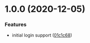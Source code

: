 # 1.0.0 (2020-12-05)


### Features

* initial login support ([01c1c68](https://github.com/nakleiderer/microsoft-graph-cli/commit/01c1c68a84c172dacc65e5576f46c64c52d57648))
